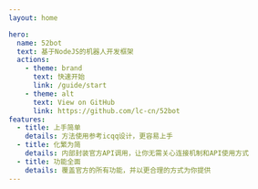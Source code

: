 ```yaml
---
layout: home

hero:
  name: 52bot
  text: 基于NodeJS的机器人开发框架
  actions:
    - theme: brand
      text: 快速开始
      link: /guide/start
    - theme: alt
      text: View on GitHub
      link: https://github.com/lc-cn/52bot
features:
  - title: 上手简单
    details: 方法使用参考icqq设计，更容易上手
  - title: 化繁为简
    details: 内部封装官方API调用，让你无需关心连接机制和API使用方式
  - title: 功能全面
    details: 覆盖官方的所有功能，并以更合理的方式为你提供
---
```

